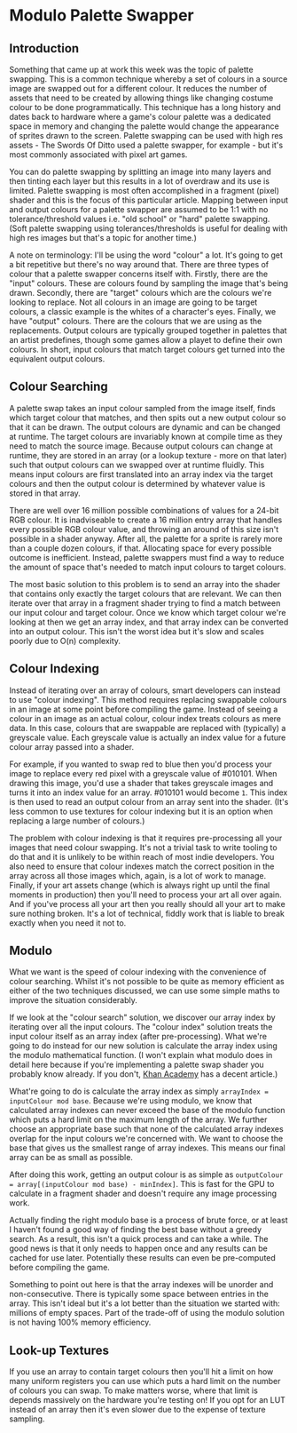 # Modulo Palette Swapper

## Introduction

Something that came up at work this week was the topic of palette swapping. This is a common technique whereby a set of colours in a source image are swapped out for a different colour. It reduces the number of assets that need to be created by allowing things like changing costume colour to be done programmatically. This technique has a long history and dates back to hardware where a game's colour palette was a dedicated space in memory and changing the palette would change the appearance of sprites drawn to the screen. Palette swapping can be used with high res assets - The Swords Of Ditto used a palette swapper, for example - but it's most commonly associated with pixel art games.

You can do palette swapping by splitting an image into many layers and then tinting each layer but this results in a lot of overdraw and its use is limited. Palette swapping is most often accomplished in a fragment (pixel) shader and this is the focus of this particular article. Mapping between input and output colours for a palette swapper are assumed to be 1:1 with no tolerance/threshold values i.e. "old school" or "hard" palette swapping. (Soft palette swapping using tolerances/thresholds is useful for dealing with high res images but that's a topic for another time.)

A note on terminology: I'll be using the word "colour" a lot. It's going to get a bit repetitive but there's no way around that. There are three types of colour that a palette swapper concerns itself with. Firstly, there are the "input" colours. These are colours found by sampling the image that's being drawn. Secondly, there are "target" colours which are the colours we're looking to replace. Not all colours in an image are going to be target colours, a classic example is the whites of a character's eyes. Finally, we have "output" colours. There are the colours that we are using as the replacements. Output colours are typically grouped together in palettes that an artist predefines, though some games allow a playet to define their own colours. In short, input colours that match target colours get turned into the equivalent output colours.

## Colour Searching

A palette swap takes an input colour sampled from the image itself, finds which target colour that matches, and then spits out a new output colour so that it can be drawn. The output colours are dynamic and can be changed at runtime. The target colours are invariably known at compile time as they need to match the source image. Because output colours can change at runtime, they are stored in an array (or a lookup texture - more on that later) such that output colours can we swapped over at runtime fluidly. This means input colours are first translated into an array index via the target colours and then the output colour is determined by whatever value is stored in that array. 

There are well over 16 million possible combinations of values for a 24-bit RGB colour. It is inadviseable to create a 16 million entry array that handles every possible RGB colour value, and throwing an around of this size isn't possible in a shader anyway. After all, the palette for a sprite is rarely more than a couple dozen colours, if that. Allocating space for every possible outcome is inefficient. Instead, palette swappers must find a way to reduce the amount of space that's needed to match input colours to target colours.

The most basic solution to this problem is to send an array into the shader that contains only exactly the target colours that are relevant. We can then iterate over that array in a fragment shader trying to find a match between our input colour and target colour. Once we know which target colour we're looking at then we get an array index, and that array index can be converted into an output colour. This isn't the worst idea but it's slow and scales poorly due to O(n) complexity.

## Colour Indexing

Instead of iterating over an array of colours, smart developers can instead to use "colour indexing". This method requires replacing swappable colours in an image at some point before compiling the game. Instead of seeing a colour in an image as an actual colour, colour index treats colours as mere data. In this case, colours that are swappable are replaced with (typically) a greyscale value. Each greyscale value is actually an index value for a future colour array passed into a shader.

For example, if you wanted to swap red to blue then you'd process your image to replace every red pixel with a greyscale value of #010101. When drawing this image, you'd use a shader that takes greyscale images and turns it into an index value for an array. #010101 would become `1`. This index is then used to read an output colour from an array sent into the shader. (It's less common to use textures for colour indexing but it is an option when replacing a large number of colours.)

The problem with colour indexing is that it requires pre-processing all your images that need colour swapping. It's not a trivial task to write tooling to do that and it is unlikely to be within reach of most indie developers. You also need to ensure that colour indexes match the correct position in the array across all those images which, again, is a lot of work to manage. Finally, if your art assets change (which is always right up until the final moments in production) then you'll need to process your art all over again. And if you've process all your art then you really should all your art to make sure nothing broken. It's a lot of technical, fiddly work that is liable to break exactly when you need it not to.

## Modulo

What we want is the speed of colour indexing with the convenience of colour searching. Whilst it's not possible to be quite as memory efficient as either of the two techniques discussed, we can use some simple maths to improve the situation considerably.

If we look at the "colour search" solution, we discover our array index by iterating over all the input colours. The "colour index" solution treats the input colour itself as an array index (after pre-processing). What we're going to do instead for our new solution is calculate the array index using the modulo mathematical function. (I won't explain what modulo does in detail here because if you're implementing a palette swap shader you probably know already. If you don't, [Khan Academy](https://www.khanacademy.org/computing/computer-science/cryptography/modarithmetic/a/what-is-modular-arithmetic) has a decent article.)

What're going to do is calculate the array index as simply `arrayIndex = inputColour mod base`. Because we're using modulo, we know that calculated array indexes can never exceed the base of the modulo function which puts a hard limit on the maximum length of the array. We further choose an appropriate base such that none of the calculated array indexes overlap for the input colours we're concerned with. We want to choose the base that gives us the smallest range of array indexes. This means our final array can be as small as possible.

After doing this work, getting an output colour is as simple as `outputColour = array[(inputColour mod base) - minIndex]`. This is fast for the GPU to calculate in a fragment shader and doesn't require any image processing work.

Actually finding the right modulo base is a process of brute force, or at least I haven't found a good way of finding the best base without a greedy search. As a result, this isn't a quick process and can take a while. The good news is that it only needs to happen once and any results can be cached for use later. Potentially these results can even be pre-computed before compiling the game.

Something to point out here is that the array indexes will be unorder and non-consecutive. There is typically some space between entries in the array. This isn't ideal but it's a lot better than the situation we started with: millions of empty spaces. Part of the trade-off of using the modulo solution is not having 100% memory efficiency.

## Look-up Textures

If you use an array to contain target colours then you'll hit a limit on how many uniform registers you can use which puts a hard limit on the number of colours you can swap. To make matters worse, where that limit is depends massively on the hardware you're testing on! If you opt for an LUT instead of an array then it's even slower due to the expense of texture sampling.
